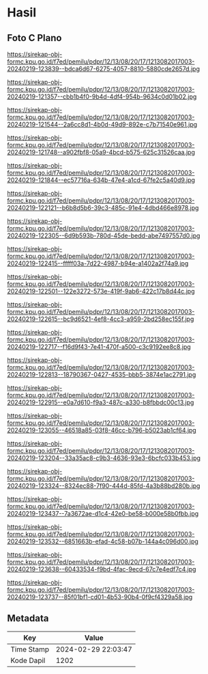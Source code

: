 # Hasil

## Foto C Plano

https://sirekap-obj-formc.kpu.go.id/f7ed/pemilu/pdpr/12/13/08/20/17/1213082017003-20240219-123839--bdca6d67-6275-4057-8810-5880cde2657d.jpg

https://sirekap-obj-formc.kpu.go.id/f7ed/pemilu/pdpr/12/13/08/20/17/1213082017003-20240219-121357--cbb1b4f0-9b4d-4df4-954b-9634c0d01b02.jpg

https://sirekap-obj-formc.kpu.go.id/f7ed/pemilu/pdpr/12/13/08/20/17/1213082017003-20240219-121544--2a6cc8d1-4b0d-49d9-892e-c7b71540e961.jpg

https://sirekap-obj-formc.kpu.go.id/f7ed/pemilu/pdpr/12/13/08/20/17/1213082017003-20240219-121748--a902fbf8-05a9-4bcd-b575-625c31526caa.jpg

https://sirekap-obj-formc.kpu.go.id/f7ed/pemilu/pdpr/12/13/08/20/17/1213082017003-20240219-121844--ec57716a-634b-47e4-a1cd-67fe2c5a40d9.jpg

https://sirekap-obj-formc.kpu.go.id/f7ed/pemilu/pdpr/12/13/08/20/17/1213082017003-20240219-122121--b6b8d5b6-39c3-485c-91e4-4dbd466e8978.jpg

https://sirekap-obj-formc.kpu.go.id/f7ed/pemilu/pdpr/12/13/08/20/17/1213082017003-20240219-122305--6d9b593b-780d-45de-bedd-abe7497557d0.jpg

https://sirekap-obj-formc.kpu.go.id/f7ed/pemilu/pdpr/12/13/08/20/17/1213082017003-20240219-122415--fffff03a-7d22-4987-b94e-a1402a2f74a9.jpg

https://sirekap-obj-formc.kpu.go.id/f7ed/pemilu/pdpr/12/13/08/20/17/1213082017003-20240219-122501--122e3272-573e-419f-9ab6-422c17b8d44c.jpg

https://sirekap-obj-formc.kpu.go.id/f7ed/pemilu/pdpr/12/13/08/20/17/1213082017003-20240219-122615--bc9d6521-4ef8-4cc3-a959-2bd258ec155f.jpg

https://sirekap-obj-formc.kpu.go.id/f7ed/pemilu/pdpr/12/13/08/20/17/1213082017003-20240219-122717--f16d9f43-7e41-470f-a500-c3c9192ee8c8.jpg

https://sirekap-obj-formc.kpu.go.id/f7ed/pemilu/pdpr/12/13/08/20/17/1213082017003-20240219-122813--18790367-0427-4535-bbb5-3874e1ac2791.jpg

https://sirekap-obj-formc.kpu.go.id/f7ed/pemilu/pdpr/12/13/08/20/17/1213082017003-20240219-122915--e0a7d610-f9a3-487c-a330-b8fbbdc00c13.jpg

https://sirekap-obj-formc.kpu.go.id/f7ed/pemilu/pdpr/12/13/08/20/17/1213082017003-20240219-123055--46518a85-03f8-46cc-b796-b5023ab1cf64.jpg

https://sirekap-obj-formc.kpu.go.id/f7ed/pemilu/pdpr/12/13/08/20/17/1213082017003-20240219-123204--33a35ac8-c9b3-4636-93e3-6bcfc033b453.jpg

https://sirekap-obj-formc.kpu.go.id/f7ed/pemilu/pdpr/12/13/08/20/17/1213082017003-20240219-123324--8324ec88-7f90-444d-85fd-4a3b88bd280b.jpg

https://sirekap-obj-formc.kpu.go.id/f7ed/pemilu/pdpr/12/13/08/20/17/1213082017003-20240219-123437--7a3672ae-d1c4-42e0-be58-b000e58b0fbb.jpg

https://sirekap-obj-formc.kpu.go.id/f7ed/pemilu/pdpr/12/13/08/20/17/1213082017003-20240219-123532--6851663b-efad-4c58-b07b-144a4c096d00.jpg

https://sirekap-obj-formc.kpu.go.id/f7ed/pemilu/pdpr/12/13/08/20/17/1213082017003-20240219-123638--60433534-f9bd-4fac-9ecd-67c7e4edf7c4.jpg

https://sirekap-obj-formc.kpu.go.id/f7ed/pemilu/pdpr/12/13/08/20/17/1213082017003-20240219-123737--85f01bf1-cd01-4b53-90b4-0f9cf4329a58.jpg


## Metadata

| Key        | Value               |
| ---------- | ------------------- |
| Time Stamp | 2024-02-29 22:03:47 |
| Kode Dapil | 1202                |



